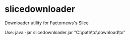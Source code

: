 # slicedownloader
Downloader utility for Factornews's Slice

Use: java -jar slicedownloader.jar "C:\path\to\download\to"
